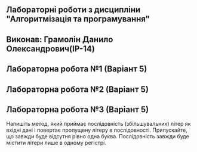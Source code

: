 ## Лабораторні роботи з дисципліни "Алгоритмізація та програмування"

## Виконав: Грамолін Данило Олександрович(ІР-14)
## Лабораторна робота №1 (Варіант 5)
## Лабораторна робота №2 (Варіант 5)
## Лабораторна робота №3 (Варіант 5)

Напишіть метод, який приймає послідовність (збільшувальних) літер як вхідні дані і повертає пропущену літеру в послідовності.
Припускайте, що завжди буде відсутня рівно одна буква. Послідовність завжди буде містити літери лише в одному регістрі.


 

